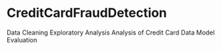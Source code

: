 # CreditCardFraudDetection
Data Cleaning
Exploratory Analysis
Analysis of Credit Card Data
Model Evaluation

